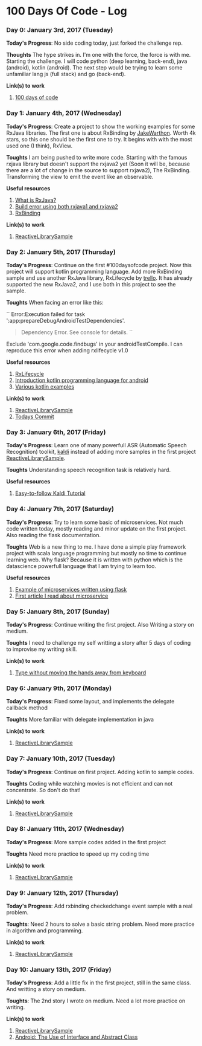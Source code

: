# 100 Days Of Code - Log

### Day 0: January 3rd, 2017 (Tuesday)

**Today's Progress**: No side coding today, just forked the challenge rep.

**Thoughts** The hype strikes in. I'm one with the force, the force is with me. Starting the challenge. I will code python (deep learning, back-end), java (android), kotlin (android). The next step would be trying to learn some unfamiliar lang js (full stack) and go (back-end).

**Link(s) to work**
1. [100 days of code](https://github.com/muhrifqii/100-days-of-code.git)

### Day 1: January 4th, 2017 (Wednesday)

**Today's Progress**: Create a project to show the working examples for some RxJava libraries. The first one is about RxBinding by [JakeWarthon](https://github.com/JakeWharton). Worth 4k stars, so this one should be the first one to try. It begins with with the most used one (I think), RxView.

**Toughts** I am being pushed to write more code. Starting with the famous rxjava library but doesn't support the rxjava2 yet (Soon it will be, because there are a lot of change in the source to support rxjava2), The RxBinding. Transforming the view to emit the event like an observable.

**Useful resources**
1. [What is RxJava?](https://github.com/ReactiveX/RxJava/wiki)
2. [Build error using both rxjava1 and rxjava2](https://github.com/ReactiveX/RxJava/issues/4445)
3. [RxBinding](https://github.com/JakeWharton/RxBinding)

**Link(s) to work**
1. [ReactiveLibrarySample](https://github.com/muhrifqii/ReactiveLibrarySample)

### Day 2: January 5th, 2017 (Thursday)

**Today's Progress**: Continue on the first #100daysofcode project. Now this project will support kotlin programming language. Add more RxBinding sample and use another RxJava library, RxLifecycle by [trello](https://github.com/trello). It has already supported the new RxJava2, and I use both in this project to see the sample.

**Toughts** When facing an error like this:

`` Error:Execution failed for task ':app:prepareDebugAndroidTestDependencies'. 
> Dependency Error. See console for details. ``

Exclude 'com.google.code.findbugs' in your androidTestCompile. I can reproduce this error when adding rxlifecycle v1.0

**Useful resources**
1. [RxLifecycle](https://github.com/trello/RxLifecycle)
2. [Introduction kotlin programming language for android](https://medium.com/@juanchosaravia/learn-kotlin-while-developing-an-android-app-part-1-e0f51fc1a8b3)
3. [Various kotlin examples](https://github.com/JetBrains/kotlin-examples)

**Link(s) to work**
1. [ReactiveLibrarySample](https://github.com/muhrifqii/ReactiveLibrarySample)
2. [Todays Commit]()

### Day 3: January 6th, 2017 (Friday)

**Today's Progress**: Learn one of many powerfull ASR (Automatic Speech Recognition) toolkit, [kaldi](http://kaldi-asr.org) instead of adding more samples in the first project [ReactiveLibrarySample](https://github.com/muhrifqii/ReactiveLibrarySample).

**Toughts** Understanding speech recognition task is relatively hard.

**Useful resources**
1. [Easy-to-follow Kaldi Tutorial](http://pages.jh.edu/~echodro1/tutorial/kaldi/kaldi-intro.html)

### Day 4: January 7th, 2017 (Saturday)

**Today's Progress**: Try to learn some basic of microservices. Not much code written today, mostly reading and minor update on the first project. Also reading the flask documentation.

**Toughts** Web is a new thing to me. I have done a simple play framework project with scala language programming but mostly no time to continue learning web. Why flask? Because it is written with python which is the datascience powerfull language that I am trying to learn too.

**Useful resources**
1. [Example of microservices written using flask](https://github.com/umermansoor/microservices)
2. [First article I read about microservice](http://microservices.io/patterns/microservices.html)

### Day 5: January 8th, 2017 (Sunday)

**Today's Progress**: Continue writing the first project. Also Writing a story on medium.

**Toughts** I need to challenge my self writting a story after 5 days of coding to improvise my writing skill.

**Link(s) to work**
1. [Type without moving the hands away from keyboard](https://medium.com/@muhrifqii/give-it-a-chance-to-your-brain-type-without-moving-the-hands-away-from-keyboard-7790c7600c60#.4k6g3fcme)

### Day 6: January 9th, 2017 (Monday)

**Today's Progress**: Fixed some layout, and implements the delegate callback method

**Toughts** More familiar with delegate implementation in java

**Link(s) to work**
1. [ReactiveLibrarySample](https://github.com/muhrifqii/ReactiveLibrarySample)

### Day 7: January 10th, 2017 (Tuesday)

**Today's Progress**: Continue on first project. Adding kotlin to sample codes.

**Toughts** Coding while watching movies is not efficient and can not concentrate. So don't do that!

**Link(s) to work**
1. [ReactiveLibrarySample](https://github.com/muhrifqii/ReactiveLibrarySample)

### Day 8: January 11th, 2017 (Wednesday)

**Today's Progress**: More sample codes added in the first project

**Toughts** Need more practice to speed up my coding time

**Link(s) to work**
1. [ReactiveLibrarySample](https://github.com/muhrifqii/ReactiveLibrarySample)

### Day 9: January 12th, 2017 (Thursday)

**Today's Progress**: Add rxbinding checkedchange event sample with a real problem.

**Toughts**: Need 2 hours to solve a basic string problem. Need more practice in algorithm and programming.

**Link(s) to work**
1. [ReactiveLibrarySample](https://github.com/muhrifqii/ReactiveLibrarySample)

### Day 10: January 13th, 2017 (Friday)

**Today's Progress**: Add a little fix in the first project, still in the same class. And writting a story on medium.

**Toughts**: The 2nd story I wrote on medium. Need a lot more practice on writing.

**Link(s) to work**
1. [ReactiveLibrarySample](https://github.com/muhrifqii/ReactiveLibrarySample)
2. [Android: The Use of Interface and Abstract Class]()


